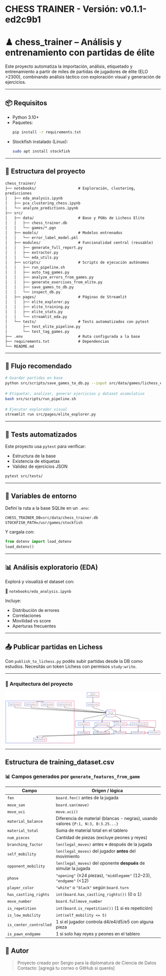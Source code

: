 # CHESS TRAINER - Versión: v0.1.1-ed2c9b1

# ♟ chess_trainer – Análisis y entrenamiento con partidas de élite

Este proyecto automatiza la importación, análisis, etiquetado y entrenamiento a partir de miles de partidas de jugadores de élite (ELO >2300), combinando análisis táctico con exploración visual y generación de ejercicios.

---

## 📦 Requisitos

- Python 3.10+
- Paquetes:
  ```bash
  pip install -r requirements.txt
  ```
- Stockfish instalado (Linux):
  ```bash
  sudo apt install stockfish
  ```

---

## 📂 Estructura del proyecto

```
chess_trainer/
├── notebooks/                   # Exploración, clustering, predicciones
│   ├── eda_analysis.ipynb
│   ├── pca_clustering_chess.ipynb
│   └── analyze_predictions.ipynb
├── src/
│   ├── data/                    # Base y PGNs de Lichess Elite
│   │   ├── chess_trainer.db
│   │   └── games/*.pgn
│   ├── models/                  # Modelos entrenados
│   │   └── error_label_model.pkl
│   ├── modules/                 # Funcionalidad central (reusable)
│   │   ├── generate_full_report.py
│   │   ├── extractor.py
│   │   └── eda_utils.py
│   ├── scripts/                 # Scripts de ejecución autónomos
│   │   ├── run_pipeline.sh
│   │   ├── auto_tag_games.py
│   │   ├── analyze_errors_from_games.py
│   │   ├── generate_exercises_from_elite.py
│   │   ├── save_games_to_db.py
│   │   └── inspect_db.py
│   ├── pages/                   # Páginas de Streamlit
│   │   ├── elite_explorer.py
│   │   ├── elite_training.py
│   │   ├── elite_stats.py
│   │   └── streamlit_eda.py
│   └── tests/                   # Tests automatizados con pytest
│       ├── test_elite_pipeline.py
│       └── test_tag_games.py
├── .env                         # Ruta configurada a la base
├── requirements.txt             # Dependencias
└── README.md
```

---

## 🚀 Flujo recomendado

```bash
# Guardar partidas en base
python src/scripts/save_games_to_db.py --input src/data/games/lichess_elite_2020-05.pgn

# Etiquetar, analizar, generar ejercicios y dataset acumulativo
bash src/scripts/run_pipeline.sh

# Ejecutar explorador visual
streamlit run src/pages/elite_explorer.py
```

---

## 🧪 Tests automatizados

Este proyecto usa `pytest` para verificar:
- Estructura de la base
- Existencia de etiquetas
- Validez de ejercicios JSON

```bash
pytest src/tests/
```

---

## 🧠 Variables de entorno

Definí la ruta a la base SQLite en un `.env`:

```env
CHESS_TRAINER_DB=src/data/chess_trainer.db
STOCKFISH_PATH=/usr/games/stockfish
```

Y cargala con:

```python
from dotenv import load_dotenv
load_dotenv()
```

---

## 📊 Análisis exploratorio (EDA)

Explorá y visualizá el dataset con:

📄 `notebooks/eda_analysis.ipynb`

Incluye:
- Distribución de errores
- Correlaciones
- Movilidad vs score
- Aperturas frecuentes

---

## 📤 Publicar partidas en Lichess

Con `publish_to_lichess.py` podés subir partidas desde la DB como estudios. Necesitás un token Lichess con permisos `study:write`.

---
### 🧠 Arquitectura del proyecto

![Arquitectura chess_trainer](../img/architecture.png)

---

## Estructura de training_dataset.csv

### 📊 Campos generados por `generate_features_from_game`

| Campo                | Origen / lógica                                                                 |
|----------------------|----------------------------------------------------------------------------------|
| `fen`                | `board.fen()` antes de la jugada                                                |
| `move_san`           | `board.san(move)`                                                               |
| `move_uci`           | `move.uci()`                                                                    |
| `material_balance`   | Diferencia de material (blancas - negras), usando valores `{P:1, N:3, B:3.25...}` |
| `material_total`     | Suma de material total en el tablero                                            |
| `num_pieces`         | Cantidad de piezas (excluye peones y reyes)                                     |
| `branching_factor`   | `len(legal_moves)` antes **+** después de la jugada                             |
| `self_mobility`      | `len(legal_moves)` del jugador **antes** del movimiento                         |
| `opponent_mobility`  | `len(legal_moves)` del oponente **después** de simular la jugada                |
| `phase`              | `"opening"` (≥24 piezas), `"middlegame"` (12–23), `"endgame"` (<12)             |
| `player_color`       | `"white"` o `"black"` según `board.turn`                                        |
| `has_castling_rights`| `int(board.has_castling_rights())` (0 o 1)                                      |
| `move_number`        | `board.fullmove_number`                                                         |
| `is_repetition`      | `int(board.is_repetition())` (1 si es repetición)                               |
| `is_low_mobility`    | `int(self_mobility <= 5)`                                                        |
| `is_center_controlled`| 1 si el jugador controla d4/e4/d5/e5 con alguna pieza                           |
| `is_pawn_endgame`    | 1 si solo hay reyes y peones en el tablero                                      |


## 📌 Autor

> Proyecto creado por Sergio para la diplomatura de Ciencia de Datos  
> Contacto: [agregá tu correo o GitHub si querés]
